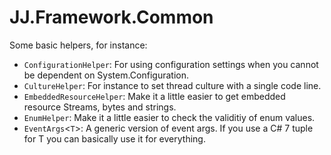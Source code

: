﻿# JJ.Framework.Common

Some basic helpers, for instance:

* `ConfigurationHelper`: For using configuration settings when you cannot be dependent on System.Configuration.
* `CultureHelper`: For instance to set thread culture with a single code line.
* `EmbeddedResourceHelper`: Make it a little easier to get embedded resource Streams, bytes and strings.
* `EnumHelper`: Make it a little easier to check the validitiy of enum values.
* `EventArgs`<`T`>: A generic version of event args. If you use a C# 7 tuple for T you can basically use it for everything.